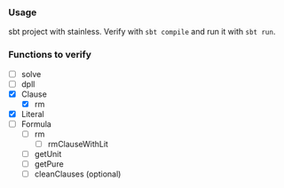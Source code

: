 ### Usage

sbt project with stainless. Verify with `sbt compile` and run it with `sbt run`.

### Functions to verify

- [ ] solve
- [ ] dpll
- [x] Clause
    - [x] rm 
- [x] Literal
- [ ] Formula
    - [ ] rm
        - [ ] rmClauseWithLit
    - [ ] getUnit
    - [ ] getPure
    - [ ] cleanClauses (optional)
